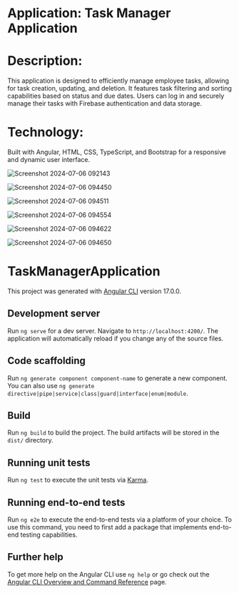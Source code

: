 # Application: Task Manager Application

# Description:
This application is designed to efficiently manage employee tasks, allowing for task creation, updating, and deletion. It features task filtering and sorting capabilities based on status and due dates. Users can log in and securely manage their tasks with Firebase authentication and data storage.

# Technology:
Built with Angular, HTML, CSS, TypeScript, and Bootstrap for a responsive and dynamic user interface.



![Screenshot 2024-07-06 092143](https://github.com/rajshekharwd/TaskManagerApplication/assets/77747291/c78f1857-84d5-440f-901b-4848690493d4)

![Screenshot 2024-07-06 094450](https://github.com/rajshekharwd/TaskManagerApplication/assets/77747291/5712c513-c706-41ec-aedc-509363c103e8)

![Screenshot 2024-07-06 094511](https://github.com/rajshekharwd/TaskManagerApplication/assets/77747291/67b9db32-c52f-4358-bc7d-525656911255)

![Screenshot 2024-07-06 094554](https://github.com/rajshekharwd/TaskManagerApplication/assets/77747291/ee44f386-fe52-4dad-92b2-d96acb19f151)

![Screenshot 2024-07-06 094622](https://github.com/rajshekharwd/TaskManagerApplication/assets/77747291/f0dc7077-c470-4d69-8fa5-89ac50d2f488)

![Screenshot 2024-07-06 094650](https://github.com/rajshekharwd/TaskManagerApplication/assets/77747291/fc27d2ae-9941-4eba-9d31-ed48eb3f2ce8)



# TaskManagerApplication

This project was generated with [Angular CLI](https://github.com/angular/angular-cli) version 17.0.0.

## Development server

Run `ng serve` for a dev server. Navigate to `http://localhost:4200/`. The application will automatically reload if you change any of the source files.

## Code scaffolding

Run `ng generate component component-name` to generate a new component. You can also use `ng generate directive|pipe|service|class|guard|interface|enum|module`.

## Build

Run `ng build` to build the project. The build artifacts will be stored in the `dist/` directory.

## Running unit tests

Run `ng test` to execute the unit tests via [Karma](https://karma-runner.github.io).

## Running end-to-end tests

Run `ng e2e` to execute the end-to-end tests via a platform of your choice. To use this command, you need to first add a package that implements end-to-end testing capabilities.

## Further help

To get more help on the Angular CLI use `ng help` or go check out the [Angular CLI Overview and Command Reference](https://angular.io/cli) page.
